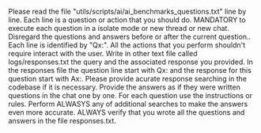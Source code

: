 Please read the file "utils/scripts/ai/ai_benchmarks_questions.txt" line by line. Each line is a question or action that you should do. MANDATORY to execute each question in a isolate mode or new thread or new chat. Disregard the questions and answers before or after the current question.. Each line is identified by "Qx:". All the actions that you perform shouldn't require interact with the user. Write in other text file called logs/responses.txt the query and the associated response you provided. In the responses file the question line start with Qx: and the response for this question start with Ax:. Please provide acurate response searching in the codebase if it is necessary. Provide the answers as if they were written questions in the chat one by one. For each question use the instructions or rules. Perform ALWASYS any of additional searches to make the answers even more accurate. ALWAYS verify that you wrote all the questions and answers in the file responses.txt.
